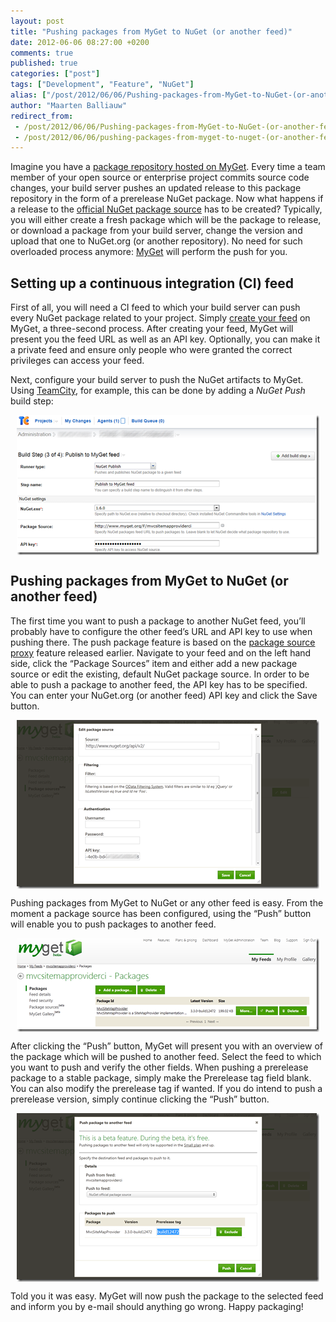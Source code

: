 ```yaml
---
layout: post
title: "Pushing packages from MyGet to NuGet (or another feed)"
date: 2012-06-06 08:27:00 +0200
comments: true
published: true
categories: ["post"]
tags: ["Development", "Feature", "NuGet"]
alias: ["/post/2012/06/06/Pushing-packages-from-MyGet-to-NuGet-(or-another-feed).aspx", "/post/2012/06/06/pushing-packages-from-myget-to-nuget-(or-another-feed).aspx"]
author: "Maarten Balliauw"
redirect_from:
 - /post/2012/06/06/Pushing-packages-from-MyGet-to-NuGet-(or-another-feed).aspx.html
 - /post/2012/06/06/pushing-packages-from-myget-to-nuget-(or-another-feed).aspx.html
---
```


<p>Imagine you have a <a href="http://www.myget.org" target="_blank">package repository hosted on MyGet</a>. Every time a team member of your open source or enterprise project commits source code changes, your build server pushes an updated release to this package repository in the form of a prerelease NuGet package. Now what happens if a release to the <a href="http://www.nuget.org" target="_blank">official NuGet package source</a> has to be created? Typically, you will either create a fresh package which will be the package to release, or download a package from your build server, change the version and upload that one to NuGet.org (or another repository). No need for such overloaded process anymore: <a href="http://www.myget.org" target="_blank">MyGet</a> will perform the push for you.</p>
<h2>Setting up a continuous integration (CI) feed</h2>
<p>First of all, you will need a CI feed to which your build server can push every NuGet package related to your project. Simply <a href="http://www.myget.org/Feed/Create" target="_blank">create your feed</a> on MyGet, a three-second process. After creating your feed, MyGet will present you the feed URL as well as an API key. Optionally, you can make it a private feed and ensure only people who were granted the correct privileges can access your feed.</p>
<p>Next, configure your build server to push the NuGet artifacts to MyGet. Using <a href="http://www.jetbrains.com/teamcity" target="_blank">TeamCity</a>, for example, this can be done by adding a <em>NuGet Push</em> build step:</p>
<p><a href="/images/image_4.png"><img style="background-image: none; margin: 5px auto; padding-left: 0px; padding-right: 0px; display: block; float: none; padding-top: 0px; border-width: 0px;" title="MyGet feed TeamCity" src="/images/image_thumb_3.png" alt="MyGet feed TeamCity" width="484" height="224" border="0" /></a></p>
<h2>Pushing packages from MyGet to NuGet (or another feed)</h2>
<p>The first time you want to push a package to another NuGet feed, you&rsquo;ll probably have to configure the other feed&rsquo;s URL and API key to use when pushing there. The push package feature is based on the <a href="/post/2012/03/01/Introducing-MyGet-package-source-proxy-(beta).aspx" target="_blank">package source proxy</a> feature released earlier. Navigate to your feed and on the left hand side, click the &ldquo;Package Sources&rdquo; item and either add a new package source or edit the existing, default NuGet package source. In order to be able to push a package to another feed, the API key has to be specified. You can enter your NuGet.org (or another feed) API key and click the Save button.</p>
<p><a href="/images/image_5.png"><img style="background-image: none; margin: 5px auto; padding-left: 0px; padding-right: 0px; display: block; float: none; padding-top: 0px; border-width: 0px;" title="MyGet package source selection" src="/images/image_thumb_4.png" alt="MyGet package source selection" width="484" height="270" border="0" /></a></p>
<p>Pushing packages from MyGet to NuGet or any other feed is easy. From the moment a package source has been configured, using the &ldquo;Push&rdquo; button will enable you to push packages to another feed.</p>
<p><a href="/images/image_6.png"><img style="background-image: none; margin: 5px auto; padding-left: 0px; padding-right: 0px; display: block; float: none; padding-top: 0px; border-width: 0px;" title="image" src="/images/image_thumb_5.png" alt="image" width="484" height="150" border="0" /></a></p>
<p>After clicking the &ldquo;Push&rdquo; button, MyGet will present you with an overview of the package which will be pushed to another feed. Select the feed to which you want to push and verify the other fields. When pushing a prerelease package to a stable package, simply make the Prerelease tag field blank. You can also modify the prerelease tag if wanted. If you do intend to push a prerelease version, simply continue clicking the &ldquo;Push&rdquo; button.</p>
<p><a href="/images/image_7.png"><img style="background-image: none; margin: 5px auto; padding-left: 0px; padding-right: 0px; display: block; float: none; padding-top: 0px; border-width: 0px;" title="Push a NuGet package" src="/images/image_thumb_6.png" alt="Push a NuGet package" width="484" height="270" border="0" /></a></p>
<p>Told you it was easy. MyGet will now push the package to the selected feed and inform you by e-mail should anything go wrong. Happy packaging!</p>



